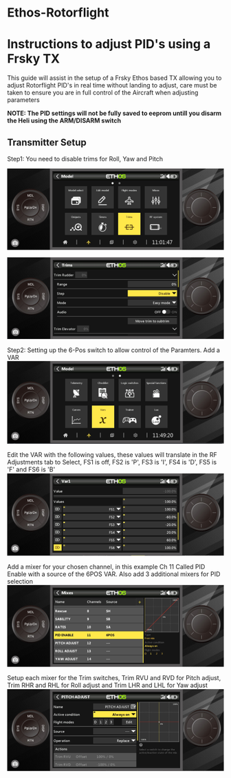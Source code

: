 # Ethos-Rotorflight
# Instructions to adjust PID's using a Frsky TX
This guide will assist in the setup of a Frsky Ethos based TX allowing you to adjust Rotorflight PID's in real time without landing to adjust, care must be taken to ensure you are in full control of the Aircraft when adjusting parameters

__NOTE: The PID settings will not be fully saved to eeprom untill you disarm the Heli using the ARM/DISARM switch__

## Transmitter Setup
Step1: You need to disable trims for Roll, Yaw and Pitch

![image](https://github.com/jimmy6616/Ethos-Rotorflight/blob/Img/Trim1.jpg)

![imaage](https://github.com/jimmy6616/Ethos-Rotorflight/blob/Img/Trim2.jpg)

Step2: Setting up the 6-Pos switch to allow control of the Paramters.
Add a VAR
![image](https://github.com/jimmy6616/Ethos-Rotorflight/blob/Img/Var1.jpg)

Edit the VAR with the following values, these values will translate in the RF Adjustments tab to Select, FS1 is off, FS2 is 'P', FS3 is 'I', FS4 is 'D', FS5 is 'F' and FS6 is 'B'
![image](https://github.com/jimmy6616/Ethos-Rotorflight/blob/Img/Var2.jpg)

Add a mixer for your chosen channel, in this example Ch 11 Called PID Enable with a source of the 6POS VAR. Also add 3 additional mixers for PID selection
![image](https://github.com/jimmy6616/Ethos-Rotorflight/blob/Img/Mix1.jpg)

Setup each mixer for the Trim switches, Trim RVU and RVD for Pitch adjust, Trim RHR and RHL for Roll adjust and Trim LHR and LHL for Yaw adjust
![image](https://github.com/jimmy6616/Ethos-Rotorflight/blob/Img/Mix4.jpg)
